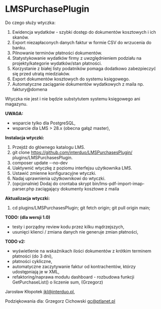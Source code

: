 # LMSPurchasePlugin 
Do czego służy wtyczka:
1. Ewidencja wydatków - szybki dostęp do dokumentów kosztowych i ich skanów.
2. Export niezapłaconych danych faktur w formie CSV do wrzucenia do banku.
3. Pilnowanie terminów płatności dokumentów.
4. Statystykowanie wydatków firmy z uwzględnieniem podziału na projekty/kategorie wydatków/stan płatności.
5. Korzystanie z białej listy podatników pomaga dodatkowo zabezpieczyć się przed utratą miedziaków.
6. Export dokumentów kosztowych do systemu księgowego.
7. Automatyczne zaciąganie dokumentów wydatkowych z maila np. faktury@domena

Wtyczka nie jest i nie będzie substytutem systemu księgowego ani magazynu.

**UWAGA:**
- wsparcie tylko dla PostgreSQL,
- wsparcie dla LMS > 28.x (obecna gałąź master),

**Instalacja wtyczki:**
1. Przejdź do głównego katalogu LMS.
2. git clone https://github.com/interduo/LMSPurchasesPlugin/ plugins/LMSPurchasesPlugin.
3. composer update --no-dev
4. Uaktywnić wtyczkę z poziomu interfejsu użytkownika LMS.
5. Ustawić zmienne konfiguracyjne wtyczki.
6. Nadaj uprawnienia użytkownikowi do wtyczki.
7. (opcjonalnie) Dodaj do crontaba skrypt bin/lms-pdf-import-imap-parser.php zaciągający dokumenty kosztowe z maila

**Aktualizacja wtyczki:**
1. cd plugins/LMSPurchasesPlugin; git fetch origin; git pull origin main;

**TODO: (dla wersji 1.0)**
- testy i porządny review kodu przez kilku mądrzejszych,
- usunięci klienci / zmiana danych nie generuje zmian płatności,

**TODO v2:**
- wyświetlenie na wskaźnikach ilości dokumentów z krótkim terminem płatności (do 3 dni),
- płatności cykliczne,
- automatyczne zaczytywanie faktur od kontrachentów, którzy udostępniają je w XML,
- refaktoring/naprawa modułu dashboard - rozbudowa funkcji GetPurchaseList() o liczenie sum, (Grzegorz)

Jarosław Kłopotek <jkl@interduo.pl>,

Podziękowania dla:
Grzegorz Cichowski <gc@ptlanet.pl>
